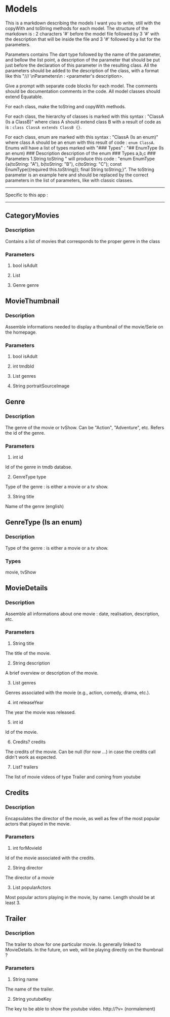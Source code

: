 # Models

This is a markdown describing the models I want you to write, still with the copyWith and toString methods for each model. The structure of the markdown is : 2 characters '#' before the model file followed by 3 '#' with the description that will be inside the file and 3 '#' followed by a list for the parameters.

Parameters contains The dart type followed by the name of the parameter, and bellow the list point, a description of the parameter that should be put just before the declaration of this parameter in the resulting class. All the parameters should be added to the description of the class, with a format like this "/// <description> \nParameters\n<parameter> : <parameter's description>.

Give a prompt with separate code blocks for each model. The comments should be documentation comments in the code. All model classes should extend Equatable.

For each class, make the toString and copyWith methods.

For each class, the hierarchy of classes is marked with this syntax : "ClassA (Is a ClassB)" where class A should extend class B with a result of code as is : `class ClassA extends ClassB {}`.

For each class, enum are marked with this syntax : "ClassA (Is an enum)" where class A should be an enum with this result of code : `enum ClassA`.
Enums will have a list of types marked with "### Types" : "## EnumType (Is an enum) ### Description description of the enum ### Types a,b,c ### Parameters 1.String toString " will produce this code : "enum EnumType {a(toString: "A"), b(toString: "B"), c(toString: "C"); const EnumType({required this.toString}); final String toString;}". The toString parameter is an example here and should be replaced by the correct parameters in the list of parameters, like with classic classes.

---

Specific to this app :

---

## CategoryMovies

### Description

Contains a list of movies that corresponds to the proper genre in the class

### Parameters

1. bool isAdult

2. List<MovieThumbnail>

3. Genre genre

## MovieThumbnail

### Description

Assemble informations needed to display a thumbnail of the movie/Serie on the homepage.

### Parameters

1. bool isAdult

2. int tmdbId

3. List<Genre> genres

4. String portraitSourceImage

## Genre

### Description

The genre of the movie or tvShow. Can be "Action", "Adventure", etc. Refers the id of the genre.

### Parameters

1. int id

Id of the genre in tmdb databse.

2. GenreType type

Type of the genre : is either a movie or a tv show.

3. String title

Name of the genre (english)

## GenreType (Is an enum)

### Description

Type of the genre : is either a movie or a tv show.

### Types

movie, tvShow

## MovieDetails

### Description

Assemble all informations about one movie : date, realisation, description, etc.

### Parameters

1. String title

The title of the movie.

2. String description

A brief overview or description of the movie.

3. List<Genre> genres

Genres associated with the movie (e.g., action, comedy, drama, etc.).

4. int releaseYear

The year the movie was released.

5. int id

Id of the movie.

6. Credits? credits

The credits of the movie. Can be null (for now ...) in case the credits call didn't work as expected.

7. List<Trailer>? trailers

The list of movie videos of type Trailer and coming from youtube

## Credits

### Description

Encapsulates the director of the movie, as well as few of the most popular actors that played in the movie.

### Parameters

1. int forMovieId

Id of the movie associated with the credits.

2. String director

The director of a movie

3. List<String> popularActors

Most popular actors playing in the movie, by name. Length should be at least 3.

## Trailer

### Description

The trailer to show for one particular movie. Is generally linked to MovieDetails. In the future, on web, will be playing directly on the thumbnail ?

### Parameters

1. String name

The name of the trailer.

2. String youtubeKey

The key to be able to show the youtube video. http://<yt>?v=<youtubeKey> (normalement)
